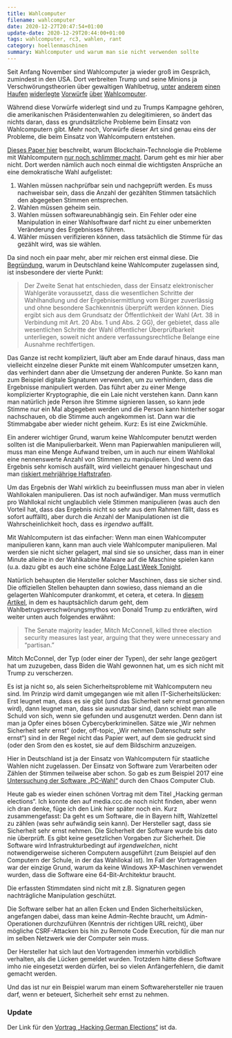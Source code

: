 ```yaml
---
title: Wahlcomputer
filename: wahlcomputer
date: 2020-12-27T20:47:54+01:00
update-date: 2020-12-29T20:44:00+01:00
tags: wahlcomputer, rc3, wahlen, rant
category: hoellenmaschinen
summary: Wahlcomputer und warum man sie nicht verwenden sollte
---
```


Seit Anfang November sind Wahlcomputer ja wieder groß im Gespräch, zumindest in den USA. Dort verbreiten Trump und seine Minions ja Verschwörungstheorien über gewaltigen Wahlbetrug, [unter](https://www.politifact.com/factchecks/2020/nov/17/youtube-videos/no-us-military-did-not-raid-election-software-comp/) [anderem](https://www.politifact.com/factchecks/2020/nov/13/facebook-posts/no-evidence-dominion-voting-systems-caused-widespr/) [einen](https://www.politifact.com/factchecks/2020/nov/12/donald-trump/trumps-tweet-about-27-million-deleted-votes-basele/) [Haufen](https://www.politifact.com/factchecks/2020/nov/09/blog-posting/trump-supporters-falsely-tie-nancy-pelosi-broader-/) [widerlegte](https://www.politifact.com/factchecks/2020/nov/18/ted-nugent/inaccurate-early-vote-count-onmichigan-county-was-/) [Vorwürfe](https://www.politifact.com/factchecks/2020/nov/10/pamela-geller/debunking-hammer-and-scorecard-election-fraud-cons/) [über](https://www.politifact.com/factchecks/2020/nov/06/facebook-posts/did-president-trump-issue-secret-watermarks-ballot/) [Wahlcomputer](https://www.politifact.com/factchecks/2020/nov/19/sidney-powell/trump-lawyer-falsely-claims-voting-technology-comp/).

Während diese Vorwürfe widerlegt sind und zu Trumps Kampagne gehören, die amerikanischen Präsidentenwahlen zu delegitimieren, so ändert das nichts daran, dass es grundsätzliche Probleme beim Einsatz von Wahlcomputern gibt. Mehr noch, Vorwürfe dieser Art sind genau eins der Probleme, die beim Einsatz von Wahlcomputern entstehen.

[Dieses Paper hier](https://people.csail.mit.edu/rivest/pubs/PSNR20.pdf) beschreibt, warum Blockchain-Technologie die Probleme mit Wahlcomputern [nur noch schlimmer macht](https://xkcd.com/2030/). Darum geht es mir hier aber nicht. Dort werden nämlich auch noch einmal die wichtigsten Ansprüche an eine demokratische Wahl aufgelistet:

1. Wahlen müssen nachprüfbar sein und nachgeprüft werden. Es muss nachweisbar sein, dass die Anzahl der gezählten Stimmen tatsächlich den abgegeben Stimmen entsprechen.
2. Wahlen müssen geheim sein.
3. Wahlen müssen softwareunabhängig sein. Ein Fehler oder eine Manipulation in einer Wahlsoftware darf nicht zu einer unbemerkten Veränderung des Ergebnisses führen.
4. Wähler müssen verifizieren können, dass tatsächlich die Stimme für das gezählt wird, was sie wählen.

Da sind noch ein paar mehr, aber mir reichen erst einmal diese. Die [Begründung](https://de.wikipedia.org/wiki/Wahlger%C3%A4t#Das_Bundesverfassungsgericht_in_Sachen_%E2%80%9EWahlcomputer%E2%80%9C_(2009)), warum in Deutschland keine Wahlcomputer zugelassen sind, ist insbesondere der vierte Punkt:

> Der Zweite Senat hat entschieden, dass der Einsatz elektronischer Wahlgeräte voraussetzt, dass die wesentlichen Schritte der Wahlhandlung und der Ergebnisermittlung vom Bürger zuverlässig und ohne besondere Sachkenntnis überprüft werden können. Dies ergibt sich aus dem Grundsatz der Öffentlichkeit der Wahl (Art. 38 in Verbindung mit Art. 20 Abs. 1 und Abs. 2 GG), der gebietet, dass alle wesentlichen Schritte der Wahl öffentlicher Überprüfbarkeit unterliegen, soweit nicht andere verfassungsrechtliche Belange eine Ausnahme rechtfertigen.

Das Ganze ist recht kompliziert, läuft aber am Ende darauf hinaus, dass man vielleicht einzelne dieser Punkte mit einem Wahlcomputer umsetzen kann, das verhindert dann aber die Umsetzung der anderen Punkte. So kann man zum Beispiel digitale Signaturen verwenden, um zu verhindern, dass die Ergebnisse manipuliert werden. Das führt aber zu einer Menge komplizierter Kryptographie, die ein Laie nicht verstehen kann. Dann kann man natürlich jede Person ihre Stimme signieren lassen, so kann jede Stimme nur ein Mal abgegeben werden und die Person kann hinterher sogar nachschauen, ob die Stimme auch angekommen ist. Dann war die Stimmabgabe aber wieder nicht geheim. Kurz: Es ist eine Zwickmühle.

Ein anderer wichtiger Grund, warum keine Wahlcomputer benutzt werden sollten ist die Manipulierbarkeit. Wenn man Papierwahlen manipulieren will, muss man eine Menge Aufwand treiben, um in auch nur einem Wahllokal eine nennenswerte Anzahl von Stimmen zu manipulieren. Und wenn das Ergebnis sehr komisch ausfällt, wird vielleicht genauer hingeschaut und man [riskiert mehrjährige Haftstrafen](https://de.wikipedia.org/wiki/Wahlf%C3%A4lschung#Rechtslage_in_Deutschland).

Um das Ergebnis der Wahl wirklich zu beeinflussen muss man aber in vielen Wahllokalen manipulieren. Das ist noch aufwändiger. Man muss vermutlich pro Wahllokal nicht unglaublich viele Stimmen manipulieren (was auch den Vorteil hat, dass das Ergebnis nicht so sehr aus dem Rahmen fällt, dass es sofort auffällt), aber durch die Anzahl der Manipulationen ist die Wahrscheinlichkeit hoch, dass es _irgendwo_ auffällt.

Mit Wahlcomputern ist das einfacher: Wenn man einen Wahlcomputer manipulieren kann, kann man auch viele Wahlcomputer manipulieren. Mal werden sie nicht sicher gelagert, mal sind sie so unsicher, dass man in einer Minute alleine in der Wahlkabine Malware auf die Maschine spielen kann (u.a. dazu gibt es auch eine schöne [Folge Last Week Tonight](https://www.youtube.com/watch?v=svEuG_ekNT0).

Natürlich behaupten die Hersteller solcher Maschinen, dass sie sicher sind. Die offiziellen Stellen behaupten dann sowieso, dass niemand an die gelagerten Wahlcomputer drankommt, et cetera, et cetera. In [diesem Artikel](https://www.nytimes.com/2020/11/16/business/election-security-letter-trump.html), in dem es hauptsächlich darum geht, dem Wahlbetrugsverschwörungsmythos von Donald Trump zu entkräften, wird weiter unten auch folgendes erwähnt:

> The Senate majority leader, Mitch McConnell, killed three election security measures last year, arguing that they were unnecessary and “partisan.”

Mitch McConnel, der Typ (oder einer der Typen), der sehr lange gezögert hat um zuzugeben, dass Biden die Wahl gewonnen hat, um es sich nicht mit Trump zu verscherzen.

Es ist ja nicht so, als seien Sicherheitsprobleme mit Wahlcomputern neu sind. Im Prinzip wird damit umgegangen wie mit allen IT-Sicherheitslücken: Erst leugnet man, dass es sie gibt (und das Sicherheit sehr ernst genommen wird), dann leugnet man, dass sie ausnutzbar sind, dann schiebt man alle Schuld von sich, wenn sie gefunden und ausgenutzt werden. Denn dann ist man ja Opfer eines bösen Cybercyberkriminellen. Sätze wie „Wir nehmen Sicherheit sehr ernst“ (oder, off-topic, „Wir nehmen Datenschutz sehr ernst“) sind in der Regel nicht das Papier wert, auf dem sie gedruckt sind (oder den Srom den es kostet, sie auf dem Bildschirm anzuzeigen.

Hier in Deutschland ist ja der Einsatz von Wahlcomputern für staatliche Wahlen nicht zugelassen. Der Einsatz von Software zum Verarbeiten oder Zählen der Stimmen teilweise aber schon. So gab es zum Beispiel 2017 eine [Untersuchung der Software „PC-Wahl“](https://media.ccc.de/v/34c3-9247-der_pc-wahl-hack) durch den Chaos Computer Club.

Heute gab es wieder einen schönen Vortrag mit dem Titel „Hacking german elections“. Ich konnte den auf media.ccc.de noch nicht finden, aber wenn ich dran denke, füge ich den Link hier später noch ein. Kurz zusammengefasst: Da geht es um Software, die in Bayern hilft, Wahlzettel zu zählen (was sehr aufwändig sein kann). Der Hersteller sagt, dass sie Sicherheit sehr ernst nehmen. Die Sicherheit der Software wurde bis dato nie überprüft. Es gibt keine gesetzlichen Vorgaben zur Sicherheit. Die Software wird Infrastrukturbedingt auf _irgendwelchen_, nicht notwendigerweise sicheren Computern ausgeführt (zum Beispiel auf den Computern der Schule, in der das Wahllokal ist). Im Fall der Vortragenden war der einzige Grund, warum da keine Windows XP-Maschinen verwendet wurden, dass die Software eine 64-Bit-Architektur braucht.

Die erfassten Stimmdaten sind nicht mit z.B. Signaturen gegen nachträgliche Manipulation geschützt.

Die Software selber hat an allen Ecken und Enden Sicherheitslücken, angefangen dabei, dass man keine Admin-Rechte braucht, um Admin-Operationen durchzuführen (Kenntnis der richtigen URL reicht), über mögliche CSRF-Attacken bis hin zu Remote Code Execution, für die man nur im selben Netzwerk wie der Computer sein muss.

Der Hersteller hat sich laut den Vortragenden immerhin vorbildlich verhalten, als die Lücken gemeldet wurden. Trotzdem hätte diese Software imho nie eingesetzt werden dürfen, bei so vielen Anfängerfehlern, die damit gemacht werden.

Und das ist nur ein Beispiel warum man einem Softwarehersteller nie trauen darf, wenn er beteuert, Sicherheit sehr ernst zu nehmen.

### Update

Der Link für den [Vortrag „Hacking German Elections“](https://media.ccc.de/v/rc3-11440-hacking_german_elections) ist da.
